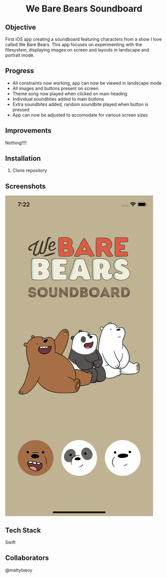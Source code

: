<h1 align="center">

We Bare Bears Soundboard

</h1>

## Objective
First iOS app creating a soundboard featuring characters from a show I love called We Bare Bears.
This app focuses on experimenting with the filesystem, displaying images on screen and layouts in landscape and portrait mode.

## Progress
- All constraints now working, app can now be viewed in landscape mode
- All images and buttons present on screen
- Theme song now played when clicked on main heading
- Individual soundbites added to main buttons
- Extra soundbites added, random soundbite played when button is pressed
- App can now be adjusted to accomodate for various screen sizes

## Improvements
Nothing!!!!

## Installation

1. Clone repository


## Screenshots
![homeScreen](Documentation/homeScreen.png)

## Tech Stack
Swift

## Collaborators
@mattybwoy
